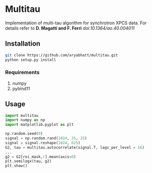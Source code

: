 # Multitau
Implementation of multi-tau algorithm for synchrotron XPCS data. For details refer to **D. Magatti and F. Ferri** *doi:10.1364/ao.40.004011*

## Installation
```bash
git clone https://github.com/aryabhatt/multitau.git
python setup.py install
```
### Requirements
1. numpy
2. pybind11

## Usage
```python
import multitau
import numpy as np
import matplotlib.pyplot as plt

np.random.seed(0)
signal = np.random.rand(1024, 25, 25)
signal = signal.reshape(1024, 625)
G2, tau = multitau.autocorrelate(signal.T, lags_per_level = 16)
...
g2 = G2[roi_mask,:].mean(axis=0)
plt.semilogx(tau, g2)
plt.show()
```
